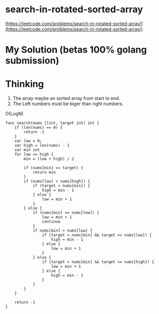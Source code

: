 # search-in-rotated-sorted-array

[https://leetcode.com/problems/search-in-rotated-sorted-array/](https://leetcode.com/problems/search-in-rotated-sorted-array/)

# My Solution (betas 100% golang submission)

# Thinking

1. The array maybe an sorted array from start to end.
2. The Left numbers must be biger than right numbers.

O(LogN)

```golang
func search(nums []int, target int) int {
    if (len(nums) == 0) {
        return -1
    } 
    var low = 0;
    var high = len(nums) - 1
    var min int
    for low <= high {
        min = (low + high) / 2
        
        if (nums[min] == target) {
            return min
        }
        if (nums[low] < nums[high]) {
            if (target < nums[min]) {
                high = min - 1
            } else {
                low = min + 1
            }
        } else {
            if (nums[min] == nums[low]) {
                low = min + 1
                continue
            }
            if nums[min] > nums[low] {
                if (target < nums[min] && target >= nums[low]) {
                    high = min - 1
                } else {
                    low = min + 1
                }
            } else {
                if (target > nums[min] && target <= nums[high]) {
                    low = min + 1
                } else {
                    high = min - 1
                }
            }
        }
    }
    
    return -1
}
```

